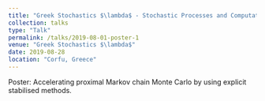 ```yaml
---
title: "Greek Stochastics $\lambda$ - Stochastic Processes and Computation"
collection: talks
type: "Talk"
permalink: /talks/2019-08-01-poster-1
venue: "Greek Stochastics $\lambda$"
date: 2019-08-28
location: "Corfu, Greece"
---
```


Poster:  Accelerating proximal Markov chain Monte Carlo by using explicit stabilised methods.